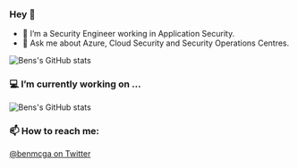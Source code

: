 ### Hey 👋

- 🔭 I’m a Security Engineer working in Application Security. 
- 💬 Ask me about Azure, Cloud Security and Security Operations Centres.

![Bens's GitHub stats](https://github-readme-stats.vercel.app/api?username=benmcgarry&show_icons=true&count_private=true&include_all_commits=true&theme=radical)

### 💻 I’m currently working on ...

![Bens's GitHub stats](https://github-readme-stats.vercel.app/api/pin/?username=honestbleeps&repo=reddit-enhancement-suite&theme=radical)

### 📫 How to reach me:

[@benmcga on Twitter](https://twitter.com/benmcga)
